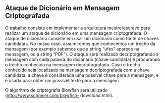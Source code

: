 ## Ataque de Dicionário em Mensagem Criptografada
O trabalho consiste em implementar a arquitetura mestre/escravo para realizar um ataque de dicionário em uma mensagem criptografada. O ataque de dicionário consiste em usar um dicionário como fonte de chaves candidatas. No nosso caso, assumiremos que conhecemos um trecho da mensagem (por exemplo sabemos que a string “ufes” aparece na mensagem, ou a string “PDF”). O ataque será realizado decriptografando a mensagem com cada palavra do dicionário (chave candidata) e procurando o trecho conhecido na mensagem decriptografada. Caso o trecho conhecido seja localizado na mensagem decriptografada com a chave candidata, a chave é considerada uma possível chave para a mensagem, e é usada para obter um possível texto para a mensagem.

O algoritmo de criptografia Blowfish será utilizado (http://www.schneier.com/blowfish- download.html).
